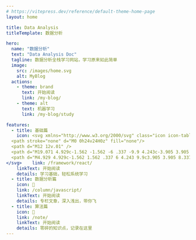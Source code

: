 ```yaml
---
# https://vitepress.dev/reference/default-theme-home-page
layout: home

title: Data Analysis
titleTemplate: 数据分析

hero:
  name: "数据分析"
  text: "Data Analysis Doc"
  tagline: 数据分析全栈学习网站，学习原来如此简单
  image:
    src: /images/home.svg
    alt: MyBlog
  actions:
    - theme: brand
      text: 开始阅读
      link: /my-blog/
    - theme: alt
      text: 机器学习
      link: /my-blog/study

features:
  - title: 基础篇
    icon: <svg xmlns="http://www.w3.org/2000/svg" class="icon icon-tabler icon-tabler-atom" width="44" height="44" viewBox="0 0 24 24" stroke-width="1.5" stroke="#00bfd8" fill="none" stroke-linecap="round" stroke-linejoin="round">
  <path stroke="none" d="M0 0h24v24H0z" fill="none"/>
  <path d="M12 12v.01" />
  <path d="M19.071 4.929c-1.562 -1.562 -6 .337 -9.9 4.243c-3.905 3.905 -5.804 8.337 -4.242 9.9c1.562 1.561 6 -.338 9.9 -4.244c3.905 -3.905 5.804 -8.337 4.242 -9.9" />
  <path d="M4.929 4.929c-1.562 1.562 .337 6 4.243 9.9c3.905 3.905 8.337 5.804 9.9 4.242c1.561 -1.562 -.338 -6 -4.244 -9.9c-3.905 -3.905 -8.337 -5.804 -9.9 -4.242" />
</svg>    link: /framework/react/
    linkText: 开始阅读
    details: 学习基础，轻松系统学习
  - title: 数据分析篇
    icon: 🦐
    link: /column/javascript/
    linkText: 开始阅读
    details: 专栏文章，深入浅出，带你飞
  - title: 算法篇
    icon: 🐙
    link: /note/
    linkText: 开始阅读
    details: 零碎的知识点，记录在这里
---
```

